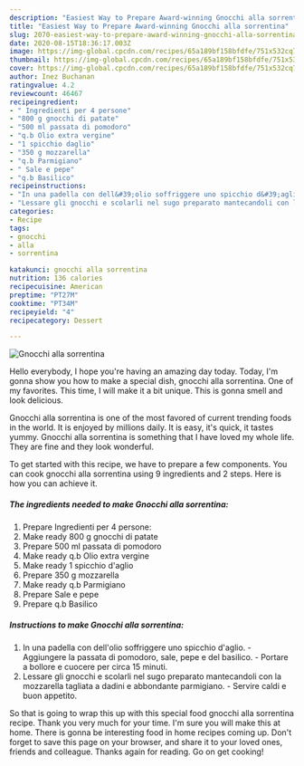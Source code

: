 ```yaml
---
description: "Easiest Way to Prepare Award-winning Gnocchi alla sorrentina"
title: "Easiest Way to Prepare Award-winning Gnocchi alla sorrentina"
slug: 2070-easiest-way-to-prepare-award-winning-gnocchi-alla-sorrentina
date: 2020-08-15T18:36:17.003Z
image: https://img-global.cpcdn.com/recipes/65a189bf158bfdfe/751x532cq70/gnocchi-alla-sorrentina-recipe-main-photo.jpg
thumbnail: https://img-global.cpcdn.com/recipes/65a189bf158bfdfe/751x532cq70/gnocchi-alla-sorrentina-recipe-main-photo.jpg
cover: https://img-global.cpcdn.com/recipes/65a189bf158bfdfe/751x532cq70/gnocchi-alla-sorrentina-recipe-main-photo.jpg
author: Inez Buchanan
ratingvalue: 4.2
reviewcount: 46467
recipeingredient:
- " Ingredienti per 4 persone"
- "800 g gnocchi di patate"
- "500 ml passata di pomodoro"
- "q.b Olio extra vergine"
- "1 spicchio daglio"
- "350 g mozzarella"
- "q.b Parmigiano"
- " Sale e pepe"
- "q.b Basilico"
recipeinstructions:
- "In una padella con dell&#39;olio soffriggere uno spicchio d&#39;aglio. Aggiungere la passata di pomodoro, sale, pepe e del basilico. Portare a bollore e cuocere per circa 15 minuti."
- "Lessare gli gnocchi e scolarli nel sugo preparato mantecandoli con la mozzarella tagliata a dadini e abbondante parmigiano. Servire caldi e buon appetito."
categories:
- Recipe
tags:
- gnocchi
- alla
- sorrentina

katakunci: gnocchi alla sorrentina 
nutrition: 136 calories
recipecuisine: American
preptime: "PT27M"
cooktime: "PT34M"
recipeyield: "4"
recipecategory: Dessert

---
```



![Gnocchi alla sorrentina](https://img-global.cpcdn.com/recipes/65a189bf158bfdfe/751x532cq70/gnocchi-alla-sorrentina-recipe-main-photo.jpg)

Hello everybody, I hope you're having an amazing day today. Today, I'm gonna show you how to make a special dish, gnocchi alla sorrentina. One of my favorites. This time, I will make it a bit unique. This is gonna smell and look delicious.

Gnocchi alla sorrentina is one of the most favored of current trending foods in the world. It is enjoyed by millions daily. It is easy, it's quick, it tastes yummy. Gnocchi alla sorrentina is something that I have loved my whole life. They are fine and they look wonderful.




To get started with this recipe, we have to prepare a few components. You can cook gnocchi alla sorrentina using 9 ingredients and 2 steps. Here is how you can achieve it.

<!--inarticleads1-->

##### The ingredients needed to make Gnocchi alla sorrentina:

1. Prepare  Ingredienti per 4 persone:
1. Make ready 800 g gnocchi di patate
1. Prepare 500 ml passata di pomodoro
1. Make ready q.b Olio extra vergine
1. Make ready 1 spicchio d&#39;aglio
1. Prepare 350 g mozzarella
1. Make ready q.b Parmigiano
1. Prepare  Sale e pepe
1. Prepare q.b Basilico




<!--inarticleads2-->

##### Instructions to make Gnocchi alla sorrentina:

1. In una padella con dell&#39;olio soffriggere uno spicchio d&#39;aglio. - Aggiungere la passata di pomodoro, sale, pepe e del basilico. - Portare a bollore e cuocere per circa 15 minuti.
1. Lessare gli gnocchi e scolarli nel sugo preparato mantecandoli con la mozzarella tagliata a dadini e abbondante parmigiano. - Servire caldi e buon appetito.




So that is going to wrap this up with this special food gnocchi alla sorrentina recipe. Thank you very much for your time. I'm sure you will make this at home. There is gonna be interesting food in home recipes coming up. Don't forget to save this page on your browser, and share it to your loved ones, friends and colleague. Thanks again for reading. Go on get cooking!
